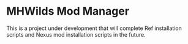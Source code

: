 # MHWilds Mod Manager

This is a project under development that will complete Ref installation scripts and Nexus mod installation scripts in the future.
